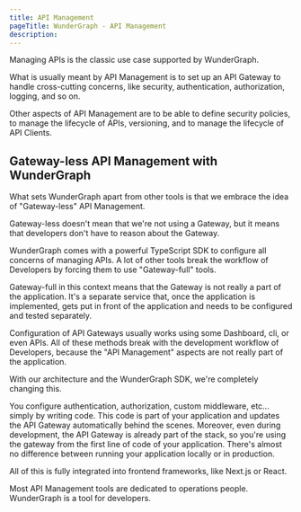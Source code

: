 ```yaml
---
title: API Management
pageTitle: WunderGraph - API Management
description:
---
```


Managing APIs is the classic use case supported by WunderGraph.

What is usually meant by API Management is to set up an API Gateway to handle cross-cutting concerns,
like security, authentication, authorization, logging, and so on.

Other aspects of API Management are to be able to define security policies,
to manage the lifecycle of APIs,
versioning,
and to manage the lifecycle of API Clients.

## Gateway-less API Management with WunderGraph

What sets WunderGraph apart from other tools is that we embrace the idea of "Gateway-less" API Management.

Gateway-less doesn't mean that we're not using a Gateway,
but it means that developers don't have to reason about the Gateway.

WunderGraph comes with a powerful TypeScript SDK to configure all concerns of managing APIs.
A lot of other tools break the workflow of Developers by forcing them to use "Gateway-full" tools.

Gateway-full in this context means that the Gateway is not really a part of the application.
It's a separate service that, once the application is implemented,
gets put in front of the application and needs to be configured and tested separately.

Configuration of API Gateways usually works using some Dashboard, cli, or even APIs.
All of these methods break with the development workflow of Developers,
because the "API Management" aspects are not really part of the application.

With our architecture and the WunderGraph SDK,
we're completely changing this.

You configure authentication, authorization, custom middleware, etc... simply by writing code.
This code is part of your application and updates the API Gateway automatically behind the scenes.
Moreover, even during development,
the API Gateway is already part of the stack,
so you're using the gateway from the first line of code of your application.
There's almost no difference between running your application locally or in production.

All of this is fully integrated into frontend frameworks,
like Next.js or React.

Most API Management tools are dedicated to operations people.
WunderGraph is a tool for developers.
